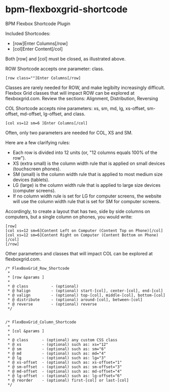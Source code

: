 # bpm-flexboxgrid-shortcode
BPM Flexbox Shortcode Plugin

Included Shortcodes:

* [row]Enter Columns[/row]
* [col]Enter Content[/col]

Both [row] and [col] must be closed, as illustrated above.

ROW Shortcode accepts one parameter: class.

    [row class=""]Enter Columns[/row]

Classes are rarely needed for ROW, and make legibilty increasingly difficult. Flexbox Grid classes that will impact ROW can be explored at flexboxgrid.com. Review the sections: Alignment, Distribution, Reversing

COL Shortcode accepts nine parameters: xs, sm, md, lg, xs-offset, sm-offset, md-offset, lg-offset, and class.

    [col xs=12 sm=6 ]Enter Columns[/col]

Often, only two parameters are needed for COL, XS and SM.

Here are a few clarifying rules:

* Each row is divided into 12 units (or, "12 columns equals 100% of the row").
* XS (extra small) is the column width rule that is applied on small devices (touchscreen phones). 
* SM (small) is the column width rule that is applied to most medium size devices (tablets). 
* LG (large) is the column width rule that is applied to large size devices (computer screens).
* If no column width rule is set for LG for computer screens, the website will use the column width rule that is set for SM for computer screens.

Accordingly, to create a layout that has two, side by side columns on computers, but a single column on phones, you would write:

    [row]
    [col xs=12 sm=6]Content Left on Computer (Content Top on Phone)[/col]
    [col xs=12 sm=6]Content Right on Computer (Content Bottom on Phone)[/col]
    [/row]

Other parameters and classes that will impact COL can be explored at flexboxgrid.com. 

 	/* FlexBoxGrid_Row_Shortcode
	 *
	 * [row &params ]
	 *
	 * @ class			- (optional) 
	 * @ halign			- (optional) start-[col], center-[col], end-[col]
	 * @ valign			- (optional) top-[col], middle-[col], bottom-[col] 
	 * @ distribute		- (optional) around-[col], between-[col] 
	 * @ reverse		- (optional) reverse	
	 */	
	 
	 
 	/* FlexBoxGrid_Column_Shortcode
	 *
	 * [col &params ]
	 *
	 * @ class		- (optional) any custom CSS class
	 * @ xs			- (optional) such as: xs="12"
	 * @ sm			- (optional) such as: sm="6"
	 * @ md			- (optional) such as: md="4"
	 * @ lg			- (optional) such as: lg="3"
	 * @ xs-offset	- (optional) such as: xs-offset="1"
	 * @ sm-offset	- (optional) such as: sm-offset="3"
	 * @ md-offset	- (optional) such as: md-offset="4"
	 * @ lg-offset	- (optional) such as: lg-offset="6"
	 * @ reorder	- (optional) first-[col] or last-[col]
	 */